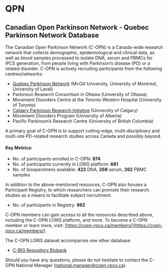 # QPN

## Canadian Open Parkinson Network - Quebec Parkinson Network Database

The Canadian Open Parkinson Network (C-OPN) is a Canada-wide research network that collects demographic, epidemiological and clinical data, as well as blood samples processed to isolate DNA, serum and PBMCs for iPCS generation, from people living with Parkinson’s disease (PD) or a related disorder. C-OPN is actively recruiting participants from the following centres/networks:

  * [Quebec Parkinson Network](https://rpq-qpn.ca/) (McGill University, University of Montreal, University of Laval)
  * Parkinson Research Consortium in Ottawa (University of Ottawa)
  * Movement Disorders Centre at the Toronto Western Hospital (University of Toronto)
  * [Calgary Parkinson Research Initiative](https://brainandmentalhealthclinics.ca/programs/calgary-parkinson-research/) (University of Calgary)
  * Movement Disorders Program (University of Alberta)
  * Pacific Parkinson’s Research Centre (University of British Columbia)

A primary goal of C-OPN is to support cutting-edge, multi-disciplinary and multi-site PD-related research studies across Canada and possibly beyond.

#### Key Metrics:

* No. of participants enrolled in C-OPN: **974**
* No. of participants currently in LORIS platform: **681**
* No. of biospecimens available: **422** DNA, **268** serum, **262** PBMC samples

In addition to the above-mentioned resources, C-OPN also houses a Participant Registry, to which researchers can promote their research studies as a means to facilitate subject recruitment.

* No. of participants in Registry: **962**

C-OPN members can gain access to all the resources described above, including the C-OPN LORIS platform, and more. To become a C-OPN member or learn more, visit: [https://copn-rpco.ca/members/](https://copn-rpco.ca/members/)

The C-OPN LORIS dataset accompanies one other database:

* [C-BIG Repository Biobank](https://cbigr.loris.ca/)

Should you have any questions, please do not hesitate to contact the C-OPN National Manager ([national.manager@copn-rpco.ca](mailto:national.manager@copn-rpco.ca)).

